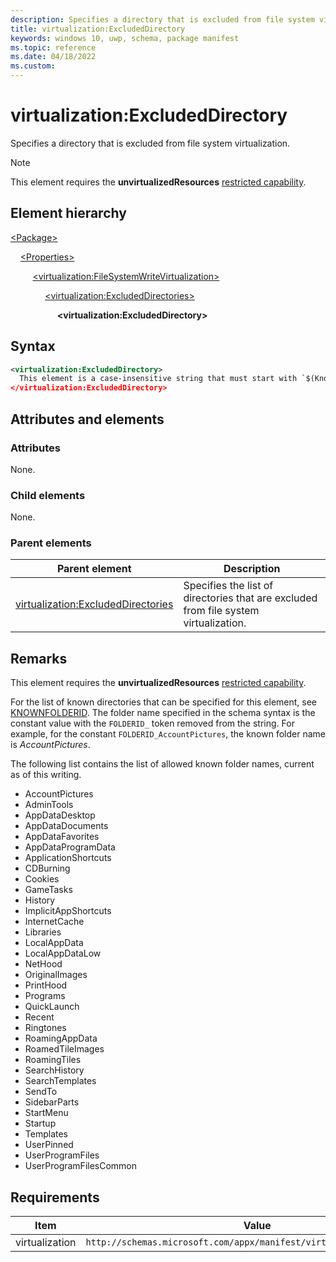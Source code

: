 ```yaml
---
description: Specifies a directory that is excluded from file system virtualization.
title: virtualization:ExcludedDirectory
keywords: windows 10, uwp, schema, package manifest
ms.topic: reference
ms.date: 04/18/2022
ms.custom: 
---
```


# virtualization:ExcludedDirectory

Specifies a directory that is excluded from file system virtualization. 

> [!NOTE]
> This element requires the  **unvirtualizedResources** [restricted capability](/windows/uwp/packaging/app-capability-declarations#restricted-capabilities).

## Element hierarchy

[\<Package\>](element-package.md)

&nbsp;&nbsp;&nbsp;&nbsp;[\<Properties\>](element-properties.md)

&nbsp;&nbsp;&nbsp;&nbsp; &nbsp;&nbsp;&nbsp;&nbsp;[\<virtualization:FileSystemWriteVirtualization\>](element-virtualization-filesystemwritevirtualization.md)

&nbsp;&nbsp;&nbsp;&nbsp; &nbsp;&nbsp;&nbsp;&nbsp; &nbsp;&nbsp;&nbsp;&nbsp;[\<virtualization:ExcludedDirectories\>](element-virtualization-excludeddirectories.md)

&nbsp;&nbsp;&nbsp;&nbsp; &nbsp;&nbsp;&nbsp;&nbsp; &nbsp;&nbsp;&nbsp;&nbsp; &nbsp;&nbsp;&nbsp;&nbsp;**\<virtualization:ExcludedDirectory\>**

## Syntax

```xml
<virtualization:ExcludedDirectory>
  This element is a case-insensitive string that must start with `$(KnownFolder:<known folder name>)<path to excluded directory>` where *known folder name* specifies one of the known folders under the AppData directory. The rest of the string is the relative path to the excluded directory. For example, `$(KnownFolder:LocalAppData)\Fabrikam\Shared`.
</virtualization:ExcludedDirectory>
```

## Attributes and elements

### Attributes

None.

### Child elements

None.

### Parent elements

| Parent element | Description |
|-|-|
| [virtualization:ExcludedDirectories](element-virtualization-excludeddirectories.md) | Specifies the list of directories that are excluded from file system virtualization.  |

## Remarks

This element requires the **unvirtualizedResources** [restricted capability](/windows/uwp/packaging/app-capability-declarations#restricted-capabilities).

For the list of known directories that can be specified for this element, see [KNOWNFOLDERID](/windows/win32/shell/knownfolderid). The folder name specified in the schema syntax is the constant value with the `FOLDERID_` token removed from the string. For example, for the constant `FOLDERID_AccountPictures`, the known folder name is *AccountPictures*.

The following list contains the list of allowed known folder names, current as of this writing.

- AccountPictures
- AdminTools
- AppDataDesktop
- AppDataDocuments
- AppDataFavorites
- AppDataProgramData
- ApplicationShortcuts
- CDBurning
- Cookies
- GameTasks
- History
- ImplicitAppShortcuts
- InternetCache
- Libraries
- LocalAppData
- LocalAppDataLow
- NetHood
- OriginalImages
- PrintHood
- Programs
- QuickLaunch
- Recent
- Ringtones
- RoamingAppData
- RoamedTileImages
- RoamingTiles
- SearchHistory
- SearchTemplates
- SendTo
- SidebarParts
- StartMenu
- Startup
- Templates
- UserPinned
- UserProgramFiles
- UserProgramFilesCommon

## Requirements

| Item | Value |
|--|--|
| virtualization | `http://schemas.microsoft.com/appx/manifest/virtualization/windows10` |
